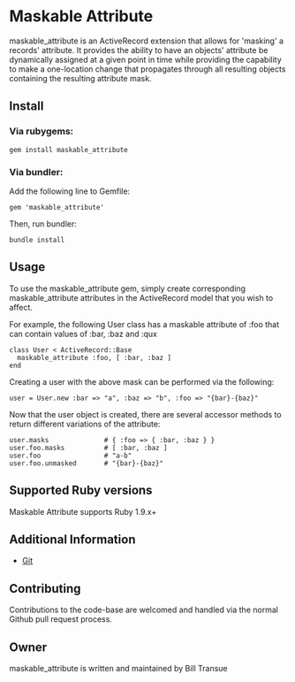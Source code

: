 # Maskable Attribute

maskable_attribute is an ActiveRecord extension that allows for 'masking' a records' attribute. It provides the ability to have an objects' attribute be dynamically assigned at a given point in time while providing the capability to make a one-location change that propagates through all resulting objects containing the resulting attribute mask.

## Install

### Via rubygems:

    gem install maskable_attribute

### Via bundler:

  Add the following line to Gemfile:

    gem 'maskable_attribute'

  Then, run bundler:

    bundle install

## Usage

To use the maskable_attribute gem, simply create corresponding maskable_attribute attributes in the ActiveRecord model that you wish to affect.

For example, the following User class has a maskable attribute of :foo that can contain values of :bar, :baz and :qux

    class User < ActiveRecord::Base
      maskable_attribute :foo, [ :bar, :baz ]
    end

Creating a user with the above mask can be performed via the following:

    user = User.new :bar => "a", :baz => "b", :foo => "{bar}-{baz}"

Now that the user object is created, there are several accessor methods to return different variations of the attribute:

    user.masks              # { :foo => { :bar, :baz } }
    user.foo.masks          # [ :bar, :baz ]
    user.foo                # "a-b"
    user.foo.unmasked       # "{bar}-{baz}"

## Supported Ruby versions

Maskable Attribute supports Ruby 1.9.x+

## Additional Information

* [Git](https://github.com/billy-ran-away/maskable_attribute)

## Contributing

Contributions to the code-base are welcomed and handled via the normal Github pull request process.

## Owner

maskable_attribute is written and maintained by Bill Transue
